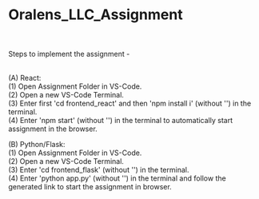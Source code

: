 # Oralens_LLC_Assignment<br/><br/>

Steps to implement the assignment -<br/><br/>

(A) React:<br/>
(1) Open Assignment Folder in VS-Code.<br/>
(2) Open a new VS-Code Terminal.<br/>
(3) Enter first 'cd frontend_react' and then 'npm install i' (without '') in the terminal.<br/>
(4) Enter 'npm start' (without '') in the terminal to automatically start assignment in the browser.<br/>

(B) Python/Flask:<br/>
(1) Open Assignment Folder in VS-Code.<br/>
(2) Open a new VS-Code Terminal.<br/>
(3) Enter 'cd frontend_flask' (without '') in the terminal.<br/>
(4) Enter 'python app.py' (without '') in the terminal and follow the generated link to start the assignment in browser.<br/>
